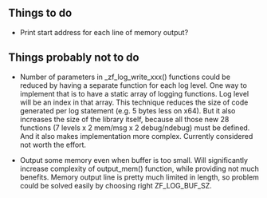 Things to do
------------

* Print start address for each line of memory output?

Things probably not to do
-------------------------

* Number of parameters in _zf_log_write_xxx() functions could be reduced
  by having a separate function for each log level. One way to implement
  that is to have a static array of logging functions. Log level will be
  an index in that array. This technique reduces the size of code
  generated per log statement (e.g. 5 bytes less on x64). But it also
  increases the size of the library itself, because all those new
  28 functions (7 levels x 2 mem/msg x 2 debug/ndebug) must be defined.
  And it also makes implementation more complex. Currently considered
  not worth the effort.

* Output some memory even when buffer is too small. Will significantly
  increase complexity of output_mem() function, while providing not
  much benefits. Memory output line is pretty much limited in length,
  so problem could be solved easily by choosing right ZF_LOG_BUF_SZ.
